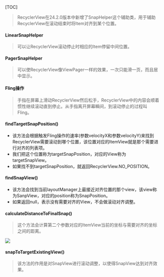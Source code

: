 [TOC]

> RecyclerView在24.2.0版本中新增了SnapHelper这个辅助类，用于辅助RecyclerView在滚动结束时将Item对齐到某个位置。

#### LinearSnapHelper
> 可以让RecyclerView滚动停止时相应的Item停留中间位置。

#### PagerSnapHelper
> 可以使RecyclerView像ViewPager一样的效果，一次只能滑一页，而且居中显示。

#### Fling操作
> 手指在屏幕上滑动RecyclerView然后松手，RecyclerView中的内容会顺着惯性继续滚动直到停止。从手指离开屏幕瞬间，到滚动停止的过程叫Fling。

#### findTargetSnapPosition()
* 该方法会根据触发Fling操作的速率(参数velocityX和参数velocityY)来找到RecyclerView需要滚动到哪个位置，该位置对应的ItemView就是那个需要进行对齐的列表项。
* 我们把这个位置称为targetSnapPosition，对应的View称为targetSnapView。
* 如果找不到targetSnapPosition，就返回RecyclerView.NO_POSITION。

####  findSnapView()
* 该方法会找到当前layoutManager上最接近对齐位置的那个view，该view称为SanpView，对应的position称为SnapPosition。
* 如果返回null，表示没有需要对齐的View，不会做滚动对齐调整。

#### calculateDistanceToFinalSnap()
> 这个方法会计算第二个参数对应的ItemView当前的坐标与需要对齐的坐标之间的距离。

![](https://raw.githubusercontent.com/gxd523/PictureBed/master/calculateDistanceToFinalSnap.png)

#### snapToTargetExistingView()

> 该方法的作用是对SnapView进行滚动调整，以使得SnapView达到对齐效果。